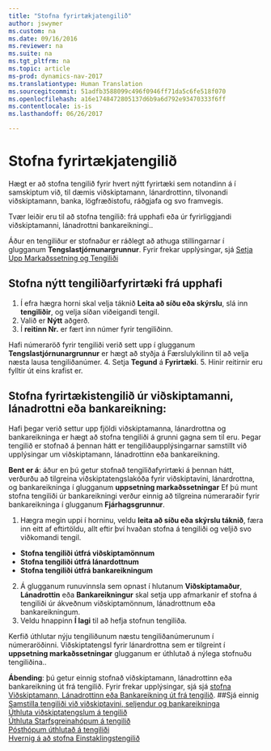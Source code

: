 ```yaml
---
title: "Stofna fyrirtækjatengilið"
author: jswymer
ms.custom: na
ms.date: 09/16/2016
ms.reviewer: na
ms.suite: na
ms.tgt_pltfrm: na
ms.topic: article
ms-prod: dynamics-nav-2017
ms.translationtype: Human Translation
ms.sourcegitcommit: 51adfb3588099c496f0946ff71da5c6fe518f070
ms.openlocfilehash: a16e1748472805137d6b9a6d792e93470333f6ff
ms.contentlocale: is-is
ms.lasthandoff: 06/26/2017

---
```

# <a name="create-contact-companies"></a>Stofna fyrirtækjatengilið
Hægt er að stofna tengilið fyrir hvert nýtt fyrirtæki sem notandinn á í samskiptum við, til dæmis viðskiptamann, lánardrottinn, tilvonandi viðskiptamann, banka, lögfræðistofu, ráðgjafa og svo framvegis.

Tvær leiðir eru til að stofna tengilið: frá upphafi eða úr fyrirliggjandi viðskiptamanni, lánadrottni bankareikningi..

Áður en tengiliður er stofnaður er ráðlegt að athuga stillingarnar í glugganum  **Tengslastjórnunargrunnur**. Fyrir frekar upplýsingar, sjá [Setja Upp Markaðssetning og Tengiliði](marketing-setup-marketing.md)

## <a name="create-a-company-contact-from-scratch"></a>Stofna nýtt tengiliðarfyrirtæki frá upphafi
1. Í efra hægra horni skal velja táknið **Leita að síðu eða skýrslu**, slá inn **tengiliðir**, og velja síðan viðeigandi tengil.
2. Valið er **Nýtt** aðgerð.
3. Í **reitinn Nr.** er fært inn númer fyrir tengiliðinn.

  Hafi númeraröð fyrir tengiliði verið sett upp í glugganum **Tengslastjórnunargrunnur** er hægt að styðja á Færslulykilinn til að velja næsta lausa tengiliðanúmer.
4. Setja **Tegund** á **Fyrirtæki**.
5. Hinir reitirnir eru fylltir út eins krafist er.

## <a name="create-a-company-contact-from-a-customer-vendor-or-bank-account"></a>Stofna fyrirtækistengilið úr viðskiptamanni, lánadrottni eða bankareikning:
Hafi þegar verið settur upp fjöldi viðskiptamanna, lánardrottna og bankareikninga er hægt að stofna tengiliði á grunni gagna sem til eru. Þegar tengilið er stofnað á þennan hátt er tengiliðaupplýsingarnar samstillt við upplýsingar um  viðskiptamann, lánadrottinn eða bankareikning.

**Bent er á**: áður en þú getur stofnað tengiliðafyrirtæki á þennan hátt, verðurðu að tilgreina viðskiptatengslakóða fyrir viðskiptavini, lánardrottna, og bankareikninga í glugganum **uppsetning markaðssetningar** Ef þú munt stofna tengiliði úr bankareikningi verður einnig að tilgreina númeraraðir fyrir bankareikninga í glugganum **Fjárhagsgrunnur**.

1. Hægra megin uppi í horninu, veldu **leita að síðu eða skýrslu táknið**, færa inn eitt af eftirtöldu, allt eftir því hvaðan stofna á tengiliði og veljið svo viðkomandi tengil.
  * **Stofna tengiliði útfrá viðskiptamönnum**
  * **Stofna tengiliði útfrá lánardottnum**
  * **Stofna tengiliði útfrá bankareikningum**
2. Á glugganum runuvinnsla sem opnast í hlutanum **Viðskiptamaður**, **Lánadrottin** eða **Bankareikningur** skal setja upp afmarkanir ef stofna á tengiliði úr ákveðnum viðskiptamönnum, lánadrottnum eða bankareikningum.
3. Veldu hnappinn **Í lagi** til að hefja stofnun tengiliða.

  Kerfið úthlutar nýju tengiliðunum næstu tengiliðanúmerunum í númeraröðinni. Viðskiptatengsl fyrir lánardrottna sem er tilgreint í **uppsetning markaðssetningar** glugganum er úthlutað á nýlega stofnuðu tengiliðina..

**Ábending**: þú getur einnig stofnað viðskiptamann, lánadrottinn eða bankareikning út frá tengilið. Fyrir frekar upplýsingar, sjá sjá [stofna Viðskiptamann, Lánadrottinn eða Bankareikning út frá tengilið](marketing-how-create-contacts-new-customers-vendors-bank-accounts.md).
##<a name="see-also"></a>Sjá einnig
[Samstilla tengiliði við viðskiptavini, seljendur og bankareikninga](marketing-synchronize-contacts-customers-vendors-bank-accounts.md)  
[Úthluta viðskiptatengslum á tengilið](marketing-business-relations.md#assign-business-relations-to-a-contact)  
[Úthluta Starfsgreinahópum á tengilið](marketing-industry-groups.md#assign-industry-groups-to-a-contact)  
[Pósthópum úthlutað á tengiliði](marketing-mailing-groups.md#assign-mailing-groups-to-a-contact)  
[Hvernig á að stofna Einstaklingstengilið](marketing-create-contact-persons.md)  

